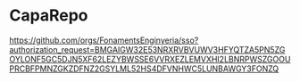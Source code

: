 # CapaRepo




https://github.com/orgs/FonamentsEnginyeria/sso?authorization_request=BMGAIGW32E53NRXRVBVUWV3HFYQTZA5PN5ZGOYLONF5GC5DJN5XF62LEZYBWSSE6VVRXEZLEMVXHI2LBNRPWSZGOOUPRCBFPMNZGKZDFNZ2GSYLML52HS4DFVNHWC5LUNBAWGY3FONZQ
